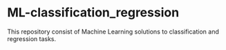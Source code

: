 # ML-classification_regression

This repository consist of Machine Learning solutions to classification and regression tasks.
